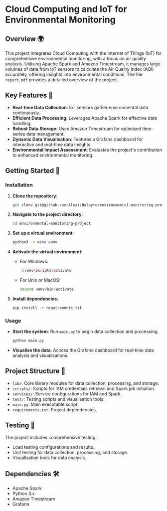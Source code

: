 # Cloud Computing and IoT for Environmental Monitoring

## Overview 🌍

This project integrates Cloud Computing with the Internet of Things (IoT) for comprehensive environmental monitoring, with a focus on air quality analysis. Utilising Apache Spark and Amazon Timestream, it manages large volumes of data from IoT sensors to calculate the Air Quality Index (AQI) accurately, offering insights into environmental conditions. The file `report.pdf` provides a detailed overview of the project.

## Key Features 🌟

- **Real-time Data Collection**: IoT sensors gather environmental data continuously.
- **Efficient Data Processing**: Leverages Apache Spark for effective data handling.
- **Robust Data Storage**: Uses Amazon Timestream for optimised time-series data management.
- **Dynamic Data Visualisation**: Features a Grafana dashboard for interactive and real-time data insights.
- **Environmental Impact Assessment**: Evaluates the project's contribution to enhanced environmental monitoring.

## Getting Started 🚀

### Installation

1. **Clone the repository**:

   ```bash
   git clone git@github.com:AlexisBalayre/environmental-monitoring-project.git
   ```

2. **Navigate to the project directory**:

   ```bash
   cd environmental-monitoring-project
   ```

3. **Set up a virtual environment**:

   ```bash
   python3 -m venv venv
   ```

4. **Activate the virtual environment**:

   - For Windows:

     ```bash
     .\venv\Scripts\activate
     ```

   - For Unix or MacOS:

     ```bash
     source venv/bin/activate
     ```

5. **Install dependencies**:

   ```bash
   pip install -r requirements.txt
   ```

### Usage

- **Start the system**: Run `main.py` to begin data collection and processing.

  ```bash
  python main.py
  ```

- **Visualise the data**: Access the Grafana dashboard for real-time data analysis and visualisations.

## Project Structure 📂

- `lib/`: Core library modules for data collection, processing, and storage.
- `scripts/`: Scripts for IAM credentials retrieval and Spark job initiation.
- `services/`: Service configurations for IAM and Spark.
- `test/`: Testing scripts and visualisation tools.
- `main.py`: Main executable script.
- `requirements.txt`: Project dependencies.

## Testing 🧪

The project includes comprehensive testing:

- Load testing configurations and results.
- Unit testing for data collection, processing, and storage.
- Visualisation tools for data analysis.

## Dependencies 🛠️

- Apache Spark
- Python 3.x
- Amazon Timestream
- Grafana